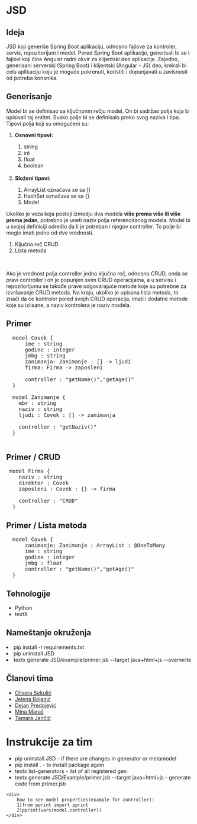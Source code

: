 # JSD
<h2>Ideja</h2>
<p>JSD koji generiše Spring Boot aplikaciju, odnosno fajlove  za kontroler, servis, repozitorijum i model. Pored Spring Boot aplikacije, generisali bi se i fajlovi koji čine Angular radni okvir za klijentski deo aplikacije. Zajedno, generisani serverski (Spring Boot) i klijentski (Angular - JS) deo, kreirali bi celu aplikaciju koju je moguće pokrenuti, koristiti i dopunjavati u zavisnosti od potreba korisnika. </p>

<h2>Generisanje</h2>
<p>Model bi se definisao sa ključnonm rečju model. On bi sadržao polja koja bi opisivali taj entitet. Svako polje bi se definisalo preko svog naziva i tipa. Tipovi polja koji su omogućeni su: 
<ol>
	<li><b>Osnovni tipovi:</b></li>
		<ol>
			<li>string</li>
			<li>int</li>
			<li>float</li>
			<li>boolean</li>
			<br/>
		</ol>
	<li><b>Složeni tipovi:</b></li>
		<ol>
			<li>ArrayList označava se sa []</li>
			<li>HashSet označava se sa  {}</li>
			<li>Model</li>
		</ol>
</ol>
Ukoliko je veza koja postoji izmedju dva modela <b>više prema više ili više prema jedan</b>, potrebno je uneti naziv polja referenciranog modela.
Model bi u svojoj definiciji odredio da li je potreban i njegov controller. To polje bi moglo imati jedno od dve vrednosti. <ol><li>Ključna reč CRUD</li><li>Lista metoda</li></ol></p>
<br/>
<p>Ako je vrednost polja controller jedna ključna reč, odnosno CRUD, onda se pravi controller i on je popunjen svim CRUD operacijama, a u servisu i repozitorijumu se takođe prave odgovarajuće metode koje su potrebne za izvršavanje CRUD metoda. Na kraju, ukoliko je upisana lista metoda, to znači da će kontroler pored svojih CRUD operacija, imati i dodatne metode koje su izlisane, a naziv kontrolera je naziv modela.</p>


<h2>Primer</h2>

<pre>
  model Covek {
      ime : string
      godine : integer
      jmbg : string
      zanimanja: Zanimanje : [] -> ljudi
      firma: Firma -> zaposleni

      controller : "getName()","getAge()"
  }

  model Zanimanje {
    mbr : string
    naziv : string
    ljudi : Covek : [] -> zanimanja

    controller : "getNaziv()"
  }
  
</pre>

<h2>Primer / CRUD</h2>

<pre>
 model Firma {
    naziv : string
    direktor : Covek
    zaposleni : Covek : {} -> firma

    controller : "CRUD"
  }
</pre>

<h2>Primer / Lista metoda</h2>

<pre>
  model Covek {
      zanimanje: Zanimanje : ArrayList : @OneToMany
      ime : string 
      godine : integer
      jmbg : float
      controller : "getName()","getAge()"
  }
</pre>


<h2>Tehnologije</h2>
<div>
	<ul>
		<li>Python </li>
		<li>textX </li>
	</ul>
</div>

<h2>Nameštanje okruženja</h2>
<li>pip install -r requirements.txt </li>
<li>pip uninstall JSD </li>
<li> textx generate JSD/example/primer.jsb --target java+html+js --overwrite </li>

<h2>Članovi tima</h2>
<div>
	<ul>
		<li><a href="https://github.com/OljaSekulic"> Olivera Sekulić </a></li>
		<li><a href="https://github.com/jelena-bojanic"> Jelena Bojanić </a></li>
		<li><a href="https://github.com/DejanPredojevic"> Dejan Predojević </a></li>
		<li><a href="https://github.com/minamaras"> Mina Maraš </a></li>
		<li><a href="https://github.com/tjncc"> Tamara Jančić </a></li>
	</ul>
</div>


<h1>Instrukcije za tim</h1>
<div>
	<ul>
		<li> pip uninstall JSD - if there are changes in generator or metamodel </li>
	 	<li> pip install . - to install package again </li>
		<li>textx list-generators - list of all registered gen </li>
		<li>textx generate JSD/Example/primer.jsb --target java+html+js - generate code from primer.jsb </li>
	</ul>
	
	<div>	
		how to see model properties(example for controller):
		1)from pprint import pprint
		2)pprint(vars(model.controller))
	</div>
	
</div>
